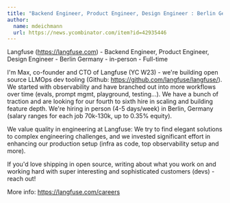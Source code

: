 ```yaml
---
title: "Backend Engineer, Product Engineer, Design Engineer : Berlin Germany"
author:
  name: mdeichmann
  url: https://news.ycombinator.com/item?id=42935446
---
```

Langfuse (<a href="https:&#x2F;&#x2F;langfuse.com">https:&#x2F;&#x2F;langfuse.com</a>) - Backend Engineer, Product Engineer, Design Engineer - Berlin Germany - in-person - Full-time

I&#x27;m Max, co-founder and CTO of Langfuse (YC W23) - we&#x27;re building open source LLMOps dev tooling (Github: <a href="https:&#x2F;&#x2F;github.com&#x2F;langfuse&#x2F;langfuse&#x2F;">https:&#x2F;&#x2F;github.com&#x2F;langfuse&#x2F;langfuse&#x2F;</a>). We started with observability and have branched out into more workflows over time (evals, prompt mgmt, playground, testing...). We have a bunch of traction and are looking for our fourth to sixth hire in scaling and building feature depth. We&#x27;re hiring in person (4-5 days&#x2F;week) in Berlin, Germany (salary ranges for each job 70k-130k, up to 0.35% equity).

We value quality in engineering at Langfuse: We try to find elegant solutions to complex engineering challenges, and we invested significant effort in enhancing our production setup (infra as code, top observability setup and more).

If you&#x27;d love shipping in open source, writing about what you work on and working hard with super interesting and sophisticated customers (devs) - reach out!

More info: <a href="https:&#x2F;&#x2F;langfuse.com&#x2F;careers">https:&#x2F;&#x2F;langfuse.com&#x2F;careers</a>
<JobApplication />
